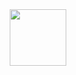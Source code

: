 
<div id="header" align="center">
  <img src="[https://media.giphy.com/media/M9gbBd9nbDrOTu1Mqx/giphy.gif](https://media.giphy.com/media/3NE7JhJgZBHlMfmNEa/giphy.gif)https://media.giphy.com/media/3NE7JhJgZBHlMfmNEa/giphy.gif" width="100"/>
</div>
